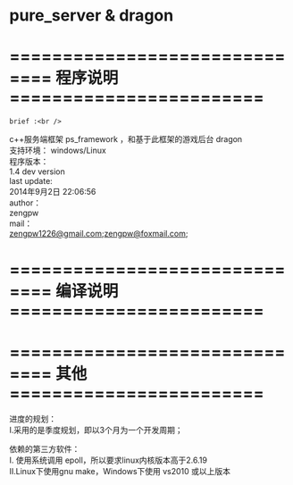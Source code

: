 pure_server & dragon
==============

==============================     程序说明    ========================<br />
==============
    brief :<br />
c++服务端框架 ps_framework ，和基于此框架的游戏后台 dragon <br />
支持环境： windows/Linux <br />
    程序版本： <br />
1.4 dev version <br />
    last update: <br />
2014年9月2日 22:06:56 <br />
    author： <br />
zengpw<br />
    mail：<br />
zengpw1226@gmail.com;zengpw@foxmail.com;<br />


==============================     编译说明    ========================<br />
==============


==============================     其他    ========================<br />
==============
进度的规划：<br />
Ⅰ.采用的是季度规划，即以3个月为一个开发周期；<br />

依赖的第三方软件：<br />
Ⅰ. 使用系统调用 epoll，所以要求linux内核版本高于2.6.19 <br />
Ⅱ.Linux下使用gnu make，Windows下使用 vs2010 或以上版本<br />

